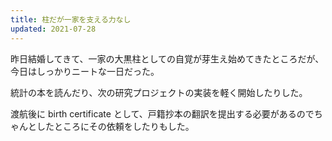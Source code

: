 ```yaml
---
title: 柱だが一家を支える力なし
updated: 2021-07-28
---
```


昨日結婚してきて、一家の大黒柱としての自覚が芽生え始めてきたところだが、今日はしっかりニートな一日だった。

統計の本を読んだり、次の研究プロジェクトの実装を軽く開始したりした。

渡航後に birth certificate として、戸籍抄本の翻訳を提出する必要があるのでちゃんとしたところにその依頼をしたりもした。
